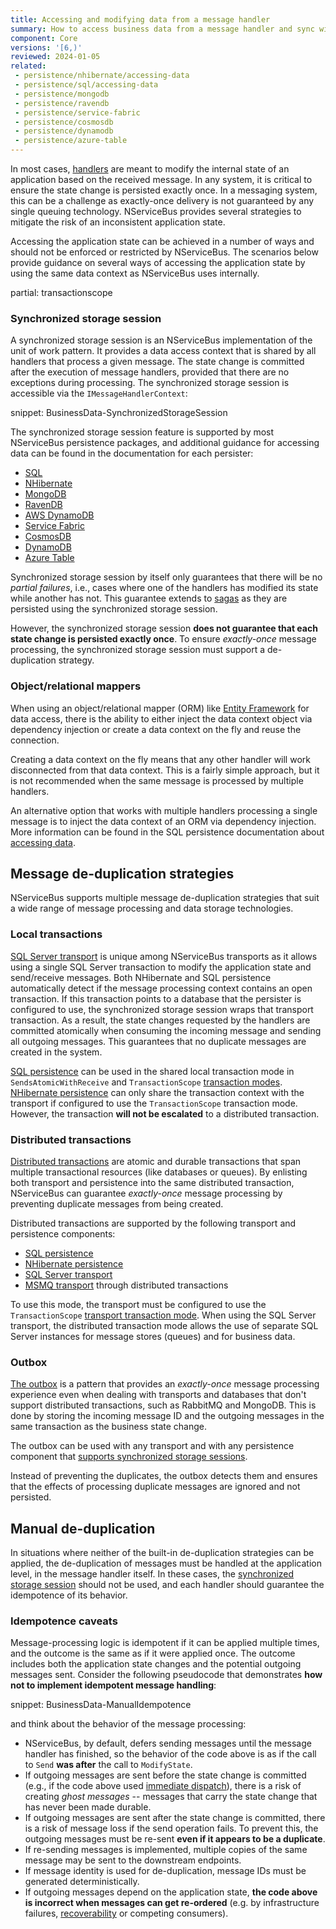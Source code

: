 ```yaml
---
title: Accessing and modifying data from a message handler
summary: How to access business data from a message handler and sync with message consumption and modifications to NServiceBus-controlled data.
component: Core
versions: '[6,)'
reviewed: 2024-01-05
related:
 - persistence/nhibernate/accessing-data
 - persistence/sql/accessing-data
 - persistence/mongodb
 - persistence/ravendb
 - persistence/service-fabric
 - persistence/cosmosdb
 - persistence/dynamodb
 - persistence/azure-table
---
```


In most cases, [handlers](/nservicebus/handlers/) are meant to modify the internal state of an application based on the received message. In any system, it is critical to ensure the state change is persisted exactly once. In a messaging system, this can be a challenge as exactly-once delivery is not guaranteed by any single queuing technology. NServiceBus provides several strategies to mitigate the risk of an inconsistent application state.

Accessing the application state can be achieved in a number of ways and should not be enforced or restricted by NServiceBus. The scenarios below provide guidance on several ways of accessing the application state by using the same data context as NServiceBus uses internally.

partial: transactionscope

### Synchronized storage session

A synchronized storage session is an NServiceBus implementation of the unit of work pattern. It provides a data access context that is shared by all handlers that process a given message. The state change is committed after the execution of message handlers, provided that there are no exceptions during processing. The synchronized storage session is accessible via the `IMessageHandlerContext`:

snippet: BusinessData-SynchronizedStorageSession

The synchronized storage session feature is supported by most NServiceBus persistence packages, and additional guidance for accessing data can be found in the documentation for each persister:

 - [SQL](/persistence/sql/accessing-data.md)
 - [NHibernate](/persistence/nhibernate/accessing-data.md)
 - [MongoDB](/persistence/mongodb/#transactions-shared-transactions)
 - [RavenDB](/persistence/ravendb/#shared-session)
 - [AWS DynamoDB](/persistence/dynamodb/transactions.md)
 - [Service Fabric](/persistence/service-fabric/transaction-sharing.md)
 - [CosmosDB](/persistence/cosmosdb/transactions.md#sharing-the-transaction)
 - [DynamoDB](/persistence/dynamodb/transactions.md#dynamodbcontext)
 - [Azure Table](/persistence/azure-table/transactions.md#sharing-the-transaction)

Synchronized storage session by itself only guarantees that there will be no *partial failures*, i.e., cases where one of the handlers has modified its state while another has not. This guarantee extends to [sagas](/nservicebus/sagas/) as they are persisted using the synchronized storage session.

However, the synchronized storage session **does not guarantee that each state change is persisted exactly once**. To ensure *exactly-once* message processing, the synchronized storage session must support a de-duplication strategy.

### Object/relational mappers

When using an object/relational mapper (ORM) like [Entity Framework](https://docs.particular.net/samples/transactional-session/aspnetcore-webapi/) for data access, there is the ability to either inject the data context object via dependency injection or create a data context on the fly and reuse the connection.

Creating a data context on the fly means that any other handler will work disconnected from that data context. This is a fairly simple approach, but it is not recommended when the same message is processed by multiple handlers.

An alternative option that works with multiple handlers processing a single message is to inject the data context of an ORM via dependency injection. More information can be found in the SQL persistence documentation about [accessing data](/persistence/sql/accessing-data.md).

## Message de-duplication strategies

NServiceBus supports multiple message de-duplication strategies that suit a wide range of message processing and data storage technologies. 

### Local transactions

[SQL Server transport](/transports/sql) is unique among NServiceBus transports as it allows using a single SQL Server transaction to modify the application state and send/receive messages. Both NHibernate and SQL persistence automatically detect if the message processing context contains an open transaction. If this transaction points to a database that the persister is configured to use, the synchronized storage session wraps that transport transaction. As a result, the state changes requested by the handlers are committed atomically when consuming the incoming message and sending all outgoing messages. This guarantees that no duplicate messages are created in the system.

[SQL persistence](/persistence/sql/accessing-data.md) can be used in the shared local transaction mode in `SendsAtomicWithReceive` and `TransactionScope` [transaction modes](/transports/transactions.md). [NHibernate persistence](/persistence/nhibernate) can only share the transaction context with the transport if configured to use the `TransactionScope` transaction mode. However, the transaction **will not be escalated** to a distributed transaction.

### Distributed transactions

[Distributed transactions](/transports/transactions.md#transactions-transaction-scope-distributed-transaction) are atomic and durable transactions that span multiple transactional resources (like databases or queues). By enlisting both transport and persistence into the same distributed transaction, NServiceBus can guarantee *exactly-once* message processing by preventing duplicate messages from being created.

Distributed transactions are supported by the following transport and persistence components:

 - [SQL persistence](/persistence/sql)
 - [NHibernate persistence](/persistence/nhibernate)
 - [SQL Server transport](/transports/sql)
 - [MSMQ transport](/transports/msmq/) through distributed transactions

To use this mode, the transport must be configured to use the `TransactionScope` [transport transaction mode](/transports/transactions.md). When using the SQL Server transport, the distributed transaction mode allows the use of separate SQL Server instances for message stores (queues) and for business data.

### Outbox

[The outbox](/nservicebus/outbox) is a pattern that provides an *exactly-once* message processing experience even when dealing with transports and databases that don't support distributed transactions, such as RabbitMQ and MongoDB. This is done by storing the incoming message ID and the outgoing messages in the same transaction as the business state change.

The outbox can be used with any transport and with any persistence component that [supports synchronized storage sessions](#synchronized-storage-session).

Instead of preventing the duplicates, the outbox detects them and ensures that the effects of processing duplicate messages are ignored and not persisted.

## Manual de-duplication

In situations where neither of the built-in de-duplication strategies can be applied, the de-duplication of messages must be handled at the application level, in the message handler itself. In these cases, the [synchronized storage session](#synchronized-storage-session) should not be used, and each handler should guarantee the idempotence of its behavior.

### Idempotence caveats

Message-processing logic is idempotent if it can be applied multiple times, and the outcome is the same as if it were applied once. The outcome includes both the application state changes and the potential outgoing messages sent. Consider the following pseudocode that demonstrates **how not to implement idempotent message handling**:

snippet: BusinessData-ManualIdempotence

and think about the behavior of the message processing:

 - NServiceBus, by default, defers sending messages until the message handler has finished, so the behavior of the code above is as if the call to `Send` **was after** the call to `ModifyState`.
 - If outgoing messages are sent before the state change is committed (e.g., if the code above used [immediate dispatch](/nservicebus/messaging/send-a-message.md#dispatching-a-message-immediately)), there is a risk of creating *ghost messages* -- messages that carry the state change that has never been made durable.
 - If outgoing messages are sent after the state change is committed, there is a risk of message loss if the send operation fails. To prevent this, the outgoing messages must be re-sent **even if it appears to be a duplicate**.
 - If re-sending messages is implemented, multiple copies of the same message may be sent to the downstream endpoints.
 - If message identity is used for de-duplication, message IDs must be generated deterministically.
 - If outgoing messages depend on the application state, **the code above is incorrect when messages can get re-ordered** (e.g. by infrastructure failures, [recoverability](/nservicebus/recoverability) or competing consumers).
